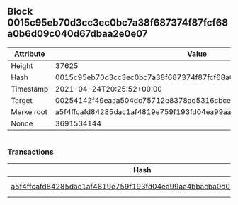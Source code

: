 ## Block 0015c95eb70d3cc3ec0bc7a38f687374f87fcf68a0b6d09c040d67dbaa2e0e07

Attribute | Value
--- | ---
Height | 37625
Hash | 0015c95eb70d3cc3ec0bc7a38f687374f87fcf68a0b6d09c040d67dbaa2e0e07
Timestamp | 2021-04-24T20:25:52+00:00
Target | 00254142f49eaaa504dc75712e8378ad5316cbcead634704b3734b6271167cc4
Merke root | a5f4ffcafd84285dac1af4819e759f193fd04ea99aa4bbacba0d0d3dc7e6ffea
Nonce | 3691534144

```

```

### Transactions

Hash | Amount
--- | ---
[a5f4ffcafd84285dac1af4819e759f193fd04ea99aa4bbacba0d0d3dc7e6ffea](a5f4ffcafd84285dac1af4819e759f193fd04ea99aa4bbacba0d0d3dc7e6ffea.md) | 10.00000000 SKEPTI 
